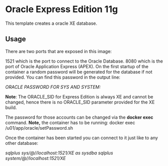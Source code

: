 # Oracle Express Edition 11g

This template creates a oracle XE database.

## Usage

There are two ports that are exposed in this image:

1521 which is the port to connect to the Oracle Database.
8080 which is the port of Oracle Application Express (APEX).
On the first startup of the container a random password will be generated for the database if not provided. You can find this password in the output line:

*ORACLE PASSWORD FOR SYS AND SYSTEM:*

**Note**: The ORACLE_SID for Express Edition is always XE and cannot be changed, hence there is no ORACLE_SID parameter provided for the XE build.

The password for those accounts can be changed via the **docker exec** command. 
**Note,** the container has to be running: docker exec /u01/app/oracle/setPassword.sh

Once the container has been started you can connect to it just like to any other database:

*sqlplus sys/<your password>@//localhost:1521/XE as sysdba
sqlplus system/<your password>@//localhost:1521/XE*